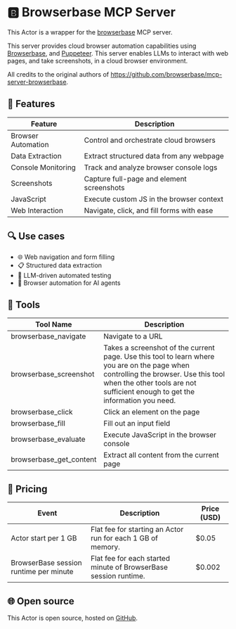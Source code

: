 # 🅱️ Browserbase MCP Server

This Actor is a wrapper for the [browserbase](https://github.com/browserbase/mcp-server-browserbase) MCP server.

This server provides cloud browser automation capabilities using [Browserbase](https://www.browserbase.com/), and [Puppeteer](https://pptr.dev/). This server enables LLMs to interact with web pages, and take screenshots, in a cloud browser environment.

All credits to the original authors of https://github.com/browserbase/mcp-server-browserbase.

## 🚀 Features

| Feature            | Description                               |
| ------------------ | ----------------------------------------- |
| Browser Automation | Control and orchestrate cloud browsers    |
| Data Extraction    | Extract structured data from any webpage  |
| Console Monitoring | Track and analyze browser console logs    |
| Screenshots        | Capture full-page and element screenshots |
| JavaScript         | Execute custom JS in the browser context  |
| Web Interaction    | Navigate, click, and fill forms with ease |

## 🔍 Use cases

- 🌐 Web navigation and form filling
- 📋 Structured data extraction
- 🧪 LLM-driven automated testing
- 🤖 Browser automation for AI agents

## 🧰 Tools

| Tool Name                 | Description                                                                 |
| ------------------------- | --------------------------------------------------------------------------- |
| browserbase_navigate       | Navigate to a URL                                                          |
| browserbase_screenshot     | Takes a screenshot of the current page. Use this tool to learn where you are on the page when controlling the browser. Use this tool when the other tools are not sufficient enough to get the information you need. |
| browserbase_click          | Click an element on the page                                               |
| browserbase_fill           | Fill out an input field                                                    |
| browserbase_evaluate       | Execute JavaScript in the browser console                                  |
| browserbase_get_content    | Extract all content from the current page                                  |

## 💸 Pricing

| Event                              | Description                                                   | Price (USD) |
| ---------------------------------- | ------------------------------------------------------------- | ----------- |
| Actor start per 1 GB               | Flat fee for starting an Actor run for each 1 GB of memory.   | $0.05       |
| BrowserBase session runtime per minute | Flat fee for each started minute of BrowserBase session runtime. | $0.002      |

## 🌐 Open source

This Actor is open source, hosted on [GitHub](https://github.com/apify/actor-browserbase-mcp).
